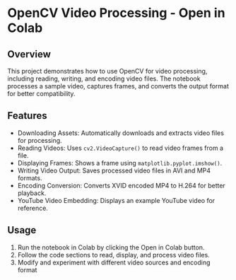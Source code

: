 # OpenCV Video Processing - Open in Colab

## Overview
This project demonstrates how to use OpenCV for video processing, including reading, writing, and encoding video files. The notebook processes a sample video, captures frames, and converts the output format for better compatibility.

## Features
- Downloading Assets: Automatically downloads and extracts video files for processing.
- Reading Videos: Uses ``cv2.VideoCapture()`` to read video frames from a file.
- Displaying Frames: Shows a frame using ``matplotlib.pyplot.imshow()``.
- Writing Video Output: Saves processed video files in AVI and MP4 formats.
- Encoding Conversion: Converts XVID encoded MP4 to H.264 for better playback.
- YouTube Video Embedding: Displays an example YouTube video for reference.

## Usage
1. Run the notebook in Colab by clicking the Open in Colab button.
2. Follow the code sections to read, display, and process video files.
3. Modify and experiment with different video sources and encoding format
